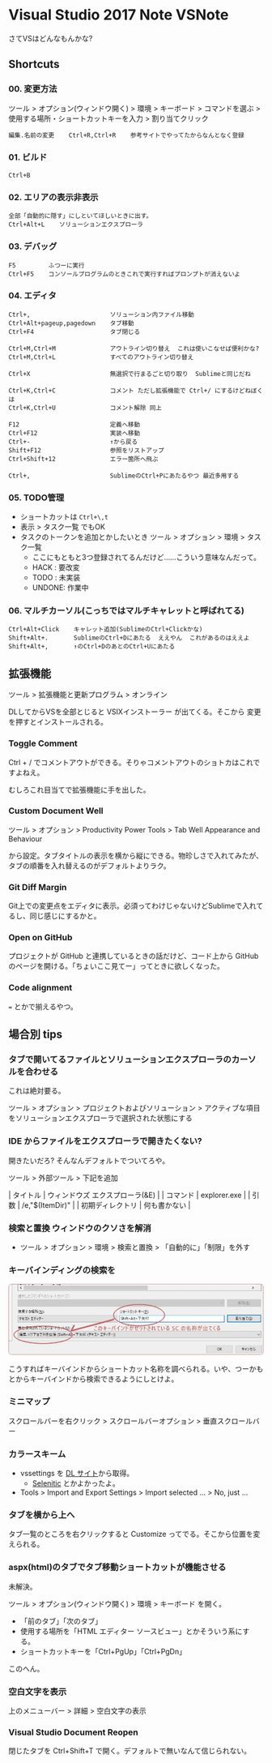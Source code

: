 Visual Studio 2017 Note VSNote
===

さてVSはどんなもんかな?

## Shortcuts

### 00. 変更方法

ツール > オプション(ウィンドウ開く) > 環境 > キーボード >
コマンドを選ぶ > 使用する場所・ショートカットキーを入力 > 割り当てクリック

    編集.名前の変更    Ctrl+R,Ctrl+R    参考サイトでやってたからなんとなく登録

### 01. ビルド

    Ctrl+B

### 02. エリアの表示非表示

    全部「自動的に隠す」にしといてほしいときに出す。
    Ctrl+Alt+L    ソリューションエクスプローラ

### 03. デバッグ

    F5         ふつーに実行
    Ctrl+F5    コンソールプログラムのときこれで実行すればプロンプトが消えないよ

### 04. エディタ

    Ctrl+,                      ソリューション内ファイル移動
    Ctrl+Alt+pageup,pagedown    タブ移動
    Ctrl+F4                     タブ閉じる

    Ctrl+M,Ctrl+M               アウトライン切り替え  これは使いこなせば便利かな?
    Ctrl+M,Ctrl+L               すべてのアウトライン切り替え

    Ctrl+X                      無選択で行まるごと切り取り  Sublimeと同じだね

    Ctrl+K,Ctrl+C               コメント ただし拡張機能で Ctrl+/ にするけどねぼくは
    Ctrl+K,Ctrl+U               コメント解除 同上

    F12                         定義へ移動
    Ctrl+F12                    実装へ移動
    Ctrl+-                      ↑から戻る
    Shift+F12                   参照をリストアップ
    Ctrl+Shift+12               エラー箇所へ飛ぶ

    Ctrl+,                      SublimeのCtrl+Pにあたるやつ 最近多用する

### 05. TODO管理

- ショートカットは `Ctrl+\,t`
- 表示 > タスク一覧 でもOK
- タスクのトークンを追加とかしたいとき ツール > オプション > 環境 > タスク一覧
    - ここにもともと3つ登録されてるんだけど……こういう意味なんだって。
    - HACK  : 要改変
    - TODO  : 未実装
    - UNDONE: 作業中

### 06. マルチカーソル(こっちではマルチキャレットと呼ばれてる)

    Ctrl+Alt+Click    キャレット追加(SublimeのCtrl+Clickかな)
    Shift+Alt+.       SublimeのCtrl+Dにあたる  ええやん  これがあるのはええよ
    Shift+Alt+,       ↑のCtrl+DのあとのCtrl+Uにあたる

## 拡張機能

ツール > 拡張機能と更新プログラム > オンライン

DLしてからVSを全部とじると VSIXインストーラー が出てくる。そこから 変更 を押すとインストールされる。

### Toggle Comment

Ctrl + / でコメントアウトができる。そりゃコメントアウトのショトカはこれですよねえ。

むしろこれ目当てで拡張機能に手を出した。

### Custom Document Well

ツール > オプション > Productivity Power Tools > Tab Well Appearance and Behaviour

から設定。タブタイトルの表示を横から縦にできる。物珍しさで入れてみたが、タブの順番を入れ替えるのがデフォルトよりラク。

### Git Diff Margin

Git上での変更点をエディタに表示。必須ってわけじゃないけどSublimeで入れてるし、同じ感じにするかと。

### Open on GitHub

プロジェクトが GitHub と連携しているときの話だけど、コード上から GitHub のページを開ける。「ちょいここ見てー」ってときに欲しくなった。

### Code alignment

`=` とかで揃えるやつ。


## 場合別 tips

### タブで開いてるファイルとソリューションエクスプローラのカーソルを合わせる

これは絶対要る。

ツール > オプション > プロジェクトおよびソリューション > アクティブな項目をソリューションエクスプローラで選択された状態にする

### IDE からファイルをエクスプローラで開きたくない?

開きたいだろ? そんなんデフォルトでついてろや。

ツール > 外部ツール > 下記を追加

| タイトル         | ウィンドウズ エクスプローラ(&E) |
| コマンド         | explorer.exe                    |
| 引数             | /e,"$(ItemDir)"                 |
| 初期ディレクトリ | 何も書かない                    |


### 検索と置換 ウィンドウのクソさを解消

- ツール > オプション > 環境 > 検索と置換 > 「自動的に」「制限」を外す

### キーバインディングの検索を

![](media/VSNote1.jpg)

こうすればキーバインドからショートカット名称を調べられる。いや、つーかもとからキーバインドから検索できるようにしとけよ。

### ミニマップ

スクロールバーを右クリック > スクロールバーオプション > 垂直スクロールバー


### カラースキーム

- vssettings を [DL サイト](https://studiostyl.es/schemes)から取得。
    - [Selenitic](https://studiostyl.es/schemes/selenitic) とかよかったよ。
- Tools > Import and Export Settings > Import selected ... > No, just ...


### タブを横から上へ

タブ一覧のところを右クリックすると Customize ってでる。そこから位置を変えられる。


### aspx(html)のタブでタブ移動ショートカットが機能させる

未解決。

ツール > オプション(ウィンドウ開く) > 環境 > キーボード を開く。

- 「前のタブ」「次のタブ」
- 使用する場所を「HTML エディター ソースビュー」とかそういう系にする。
- ショートカットキーを「Ctrl+PgUp」「Ctrl+PgDn」

このへん。


### 空白文字を表示

上のメニューバー > 詳細 > 空白文字の表示


### Visual Studio Document Reopen

閉じたタブを Ctrl+Shift+T で開く。デフォルトで無いなんて信じられない。
